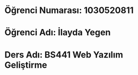 # Öğrenci Numarası: 1030520811
# Öğrenci Adı: İlayda Yegen
# Ders Adı: BS441 Web Yazılım Geliştirme
